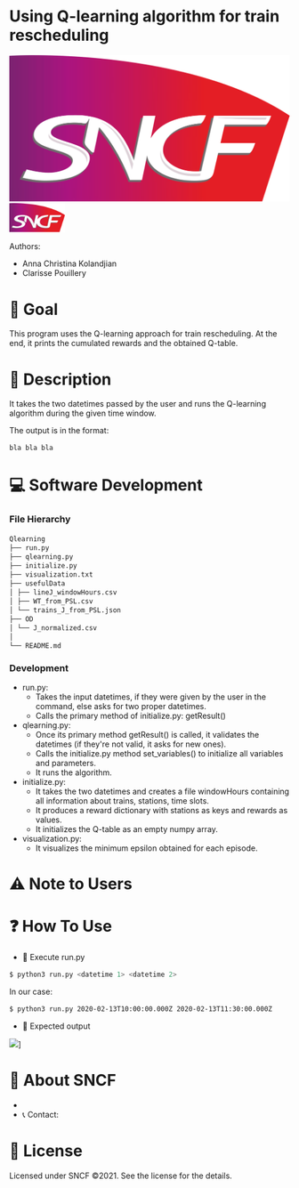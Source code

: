 # Using Q-learning algorithm for train rescheduling

[![](./logo.png)](https://www.sncf.com/fr)
<img src="logo.png" width="100"/>

Authors:
 - Anna Christina Kolandjian
 - Clarisse Pouillery
 
# 🎯 Goal
This program uses the Q-learning approach for train rescheduling. 
At the end, it prints the cumulated rewards and the obtained Q-table.

# 📝 Description 
It takes the two datetimes passed by the user and runs the Q-learning
algorithm during the given time window.


The output is in the format:

```bash
bla bla bla
```

# 💻 Software Development
### File Hierarchy
```
Qlearning
├── run.py
├── qlearning.py
├── initialize.py
├── visualization.txt
├── usefulData
│ ├── lineJ_windowHours.csv
│ ├── WT_from_PSL.csv
│ └── trains_J_from_PSL.json
├── OD
│ └── J_normalized.csv
│ 
└── README.md
```
### Development

- run.py: 
   - Takes the input datetimes, if they were given by the user in the command, else asks for two proper datetimes.
   - Calls the primary method of initialize.py: getResult() 
- qlearning.py:
   - Once its primary method getResult() is called, it validates the datetimes (if they're not valid, it asks for new ones).
   - Calls the initialize.py method set_variables() to initialize all variables and parameters.
   - It runs the algorithm.
- initialize.py:
   - It takes the two datetimes and creates a file windowHours containing all information about trains, stations, time slots.
   - It produces a reward dictionary with stations as keys and rewards as values.
   - It initializes the Q-table as an empty numpy array.
- visualization.py:
   - It visualizes the minimum epsilon obtained for each episode. 

# ⚠️ Note to Users


# ❓ How To Use

* 🏃 Execute run.py
```bash
$ python3 run.py <datetime 1> <datetime 2>
```
In our case:
```bash
$ python3 run.py 2020-02-13T10:00:00.000Z 2020-02-13T11:30:00.000Z
```
* 🏁 Expected output

![](./img/expected-output.png)]

# 📙 About SNCF
- 
- 📞 Contact:


# 📃 License

Licensed under SNCF ©2021. See the license for the details.
